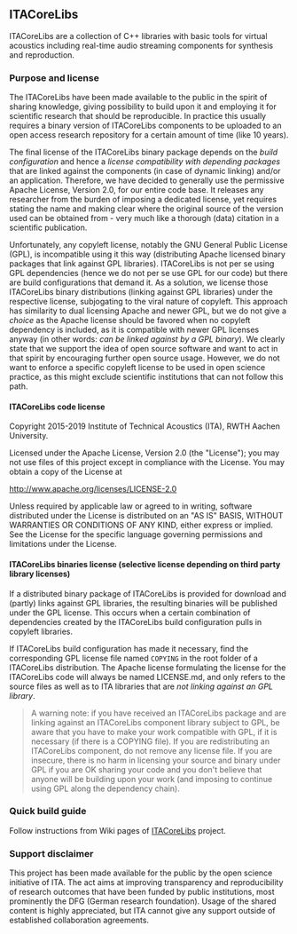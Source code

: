 ## ITACoreLibs

ITACoreLibs are a collection of C++ libraries with basic tools for virtual acoustics including real-time audio streaming components for synthesis and reproduction.


### Purpose and license

The ITACoreLibs have been made available to the public in the spirit of sharing knowledge, giving possibility to build upon it and employing it for scientific research that should be reproducible. In practice this usually requires a binary version of ITACoreLibs components to be uploaded to an open access research repository for a certain amount of time (like 10 years).

The final license of the ITACoreLibs binary package depends on the *build configuration* and hence a *license compatibility with depending packages* that are linked against the components (in case of dynamic linking) and/or an application. Therefore, we have decided to generally use the permissive Apache License, Version 2.0, for our entire code base. It releases any researcher from the burden of imposing a dedicated license, yet requires stating the name and making clear where the original source of the version used can be obtained from - very much like a thorough (data) citation in a scientific publication.

Unfortunately, any copyleft license, notably the GNU General Public License (GPL), is incompatible using it this way (distributing Apache licensed binary packages that link against GPL libraries). ITACoreLibs is not per se using GPL dependencies (hence we do not per se use GPL for our code) but there are build configurations that demand it. As a solution, we license those ITACoreLibs binary distributions (linking against GPL libraries) under the respective license, subjogating to the viral nature of copyleft. This approach has similarity to dual licensing Apache and newer GPL, but we do not give a *choice* as the Apache license should be favored when no copyleft dependency is included, as it is compatible with newer GPL licenses anyway (in other words: *can be linked against by a GPL binary*). We clearly state that we support the idea of open source software and want to act in that spirit by encouraging further open source usage. However, we do not want to enforce a specific copyleft license to be used in open science practice, as this might exclude scientific institutions that can not follow this path.

#### ITACoreLibs code license

Copyright 2015-2019 Institute of Technical Acoustics (ITA), RWTH Aachen University.

Licensed under the Apache License, Version 2.0 (the "License");
you may not use files of this project except in compliance with the License.
You may obtain a copy of the License at

<http://www.apache.org/licenses/LICENSE-2.0>

Unless required by applicable law or agreed to in writing, software
distributed under the License is distributed on an "AS IS" BASIS,
WITHOUT WARRANTIES OR CONDITIONS OF ANY KIND, either express or implied.
See the License for the specific language governing permissions and
limitations under the License.

#### ITACoreLibs binaries license (selective license depending on third party library licenses)

If a distributed binary package of ITACoreLibs is provided for download and (partly) links against GPL libraries, the resulting binaries will be published under the GPL license. This occurs when a certain combination of dependencies created by the ITACoreLibs build configuration pulls in copyleft libraries.

If ITACoreLibs build configuration has made it necessary, find the corresponding GPL license file named `COPYING` in the root folder of a ITACoreLibs distribution. The Apache license formulating the license for the ITACoreLibs code will always be named LICENSE.md, and only refers to the source files as well as to ITA libraries that are _not linking against an GPL library_.

> A warning note: if you have received an ITACoreLibs package and are linking against an ITACoreLibs component library subject to GPL, be aware that you have to make your work compatible with GPL, if it is necessary (if there is a COPYING file).
> If you are redistributing an ITACoreLibs component, do not remove any license file.
> If you are insecure, there is no harm in licensing your source and binary under GPL if you are OK sharing your code and you don't believe that anyone will be building upon your work (and imposing to continue using GPL along the dependency chain).



### Quick build guide

Follow instructions from Wiki pages of [ITACoreLibs](https://git.rwth-aachen.de/ita/ITACoreLibs/wikis/home) project.


### Support disclaimer

This project has been made available for the public by the open science initiative of ITA.
The act aims at improving transparency and reproducibility of research outcomes that have been funded by public institutions, most prominently the DFG (German research foundation).
Usage of the shared content is highly appreciated, but ITA cannot give any support outside of established collaboration agreements.

